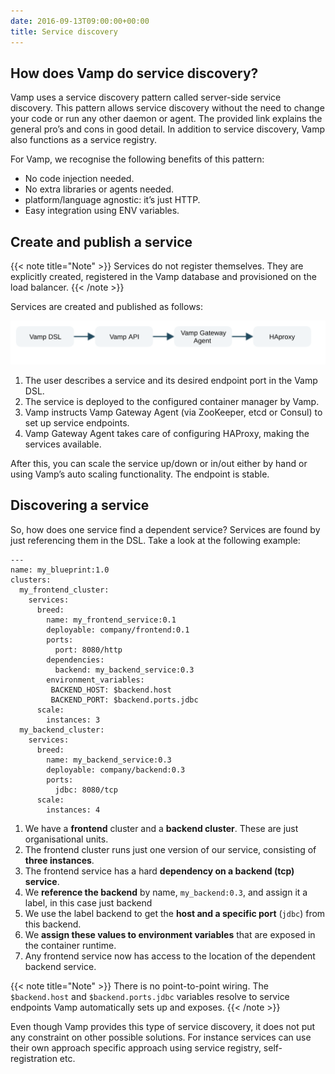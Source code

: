 ```yaml
---
date: 2016-09-13T09:00:00+00:00
title: Service discovery
---
```


## How does Vamp do service discovery?

Vamp uses a service discovery pattern called server-side service discovery. This pattern allows service discovery without the need to change your code or run any other daemon or agent. The provided link explains the general pro’s and cons in good detail. In addition to service discovery, Vamp also functions as a service registry.

For Vamp, we recognise the following benefits of this pattern:

* No code injection needed.
* No extra libraries or agents needed.
* platform/language agnostic: it’s just HTTP.
* Easy integration using ENV variables.

## Create and publish a service

{{< note title="Note" >}}
Services do not register themselves. They are explicitly created, registered in the Vamp database and provisioned on the load balancer.
{{< /note >}}

Services are created and published as follows:

![](/images/diagram/vamp-service-discovery.svg)

1. The user describes a service and its desired endpoint port in the Vamp DSL.
2. The service is deployed to the configured container manager by Vamp.
3. Vamp instructs Vamp Gateway Agent (via ZooKeeper, etcd or Consul) to set up service endpoints.
4. Vamp Gateway Agent takes care of configuring HAProxy, making the services available.

After this, you can scale the service up/down or in/out either by hand or using Vamp’s auto scaling functionality. The endpoint is stable.

## Discovering a service

So, how does one service find a dependent service? Services are found by just referencing them in the DSL. Take a look at the following example:
```
---
name: my_blueprint:1.0
clusters:
  my_frontend_cluster:
    services:
      breed:
        name: my_frontend_service:0.1
        deployable: company/frontend:0.1
        ports:
          port: 8080/http
        dependencies:
          backend: my_backend_service:0.3
        environment_variables:
         BACKEND_HOST: $backend.host
         BACKEND_PORT: $backend.ports.jdbc
      scale:
        instances: 3         
  my_backend_cluster:
    services:
      breed:
        name: my_backend_service:0.3
        deployable: company/backend:0.3
        ports:
          jdbc: 8080/tcp
      scale:
        instances: 4
```

1. We have a __frontend__ cluster and a __backend cluster__. These are just organisational units.
2. The frontend cluster runs just one version of our service, consisting of __three instances__.
3. The frontend service has a hard __dependency on a backend (tcp) service__.
4. We __reference the backend__ by name, `my_backend:0.3`, and assign it a label, in this case just backend
5. We use the label backend to get the __host and a specific port__ (`jdbc`) from this backend.
6. We __assign these values to environment variables__ that are exposed in the container runtime.
7. Any frontend service now has access to the location of the dependent backend service.

{{< note title="Note" >}}
There is no point-to-point wiring. The `$backend.host` and `$backend.ports.jdbc` variables resolve to service endpoints Vamp automatically sets up and exposes.
{{< /note >}}

Even though Vamp provides this type of service discovery, it does not put any constraint on other possible solutions. For instance services can use their own approach specific approach using service registry, self-registration etc.